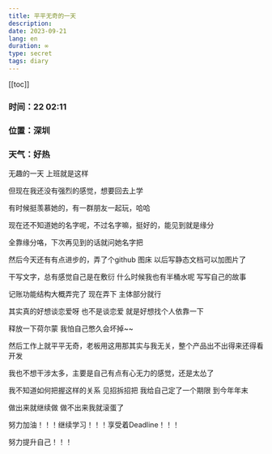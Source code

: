 ```yaml
---
title: 平平无奇的一天
description: 
date: 2023-09-21
lang: en
duration: ∞
type: secret
tags: diary
---
```

[[toc]]

### 时间：22 02:11

### 位置：深圳

### 天气：好热

无趣的一天 上班就是这样

但现在我还没有强烈的感觉，想要回去上学

有时候挺羡慕她的，有一群朋友一起玩，哈哈

现在还不知道她的名字呢，不过名字嘛，挺好的，能见到就是缘分

全靠缘分咯，下次再见到的话就问她名字把

然后今天还有有点进步的，弄了个github 图床 以后写静态文档可以加图片了

干写文字，总有感觉自己是在敷衍 什么时候我也有半桶水呢 写写自己的故事

记账功能结构大概弄完了 现在弄下 主体部分就行

其实真的好想谈恋爱呀 也不是谈恋爱 就是好想找个人依靠一下

释放一下荷尔蒙 我怕自己憋久会坏掉~~

然后工作上就平平无奇，老板用这用那其实与我无关，整个产品出不出得来还得看开发

我也不想干涉太多，主要是自己有点有心无力的感觉，还是太怂了

我不知道如何把握这样的关系 见招拆招把 我给自己定了一个期限 到今年年末 

做出来就继续做 做不出来我就滚蛋了

努力加油！！！继续学习！！！享受着Deadline！！！

努力提升自己！！！